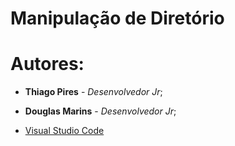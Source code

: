 # Manipulação de Diretório

# Autores:

* **Thiago Pires** - *Desenvolvedor Jr*;
* **Douglas Marins** - *Desenvolvedor Jr*;


* [Visual Studio Code](https://code.visualstudio.com/)